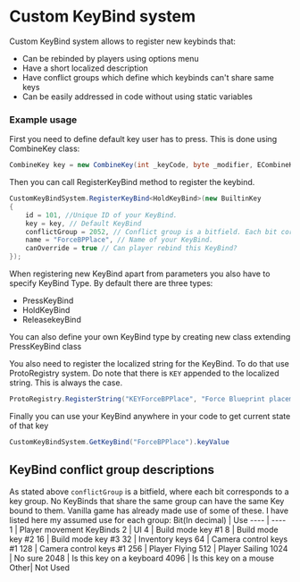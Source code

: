 # Custom KeyBind system
Custom KeyBind system allows to register new keybinds that: 
- Can be rebinded by players using options menu
- Have a short localized description
- Have conflict groups which define which keybinds can't share same keys
- Can be easily addressed in code without using static variables

### Example usage
First you need to define default key user has to press. This is done using CombineKey class:
```cs
CombineKey key = new CombineKey(int _keyCode, byte _modifier, ECombineKeyAction _action, bool _noneKey)
```
Then you can call RegisterKeyBind method to register the keybind. 
```cs
CustomKeyBindSystem.RegisterKeyBind<HoldKeyBind>(new BuiltinKey
{
    id = 101, //Unique ID of your KeyBind.
    key = key, // Default KeyBind
    conflictGroup = 2052, // Conflict group is a bitfield. Each bit corresponds to a key group 
    name = "ForceBPPlace", // Name of your KeyBind. 
    canOverride = true // Can player rebind this KeyBind?
});
```
When registering new KeyBind apart from parameters you also have to specify KeyBind Type. By default there are three types:
- PressKeyBind
- HoldKeyBind
- ReleasekeyBind

You can also define your own KeyBind type by creating new class extending PressKeyBind class

You also need to register the localized string for the KeyBind. To do that use ProtoRegistry system. Do note that there is `KEY` appended to the localized string. This is always the case.
```cs
ProtoRegistry.RegisterString("KEYForceBPPlace", "Force Blueprint placement", "强制蓝图放置");
```
Finally you can use your KeyBind anywhere in your code to get current state of that key
```cs
CustomKeyBindSystem.GetKeyBind("ForceBPPlace").keyValue
```
## KeyBind conflict group descriptions
As stated above `conflictGroup` is a bitfield, where each bit corresponds to a key group. No KeyBinds that share the same group can have the same Key bound to them. Vanilla game has already made use of some of these. I have listed here my assumed use for each group:
Bit(In decimal) | Use
---- | ----
1    | Player movement KeyBinds
2    | UI
4    | Build mode key #1
8    | Build mode key #2
16   | Build mode key #3
32   | Inventory keys
64   | Camera control keys #1
128  | Camera control keys #1
256  | Player Flying
512  | Player Sailing
1024 | No sure
2048 | Is this key on a keyboard
4096 | Is this key on a mouse
Other| Not Used

